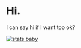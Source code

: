 # Hi.

I can say hi if I want too ok?

[![stats baby](https://github-readme-stats.vercel.app/api?username=Lucas4545ah&show_icons=true&theme=darcula)](https://www.youtube.com/watch?v=dQw4w9WgXcQ)
